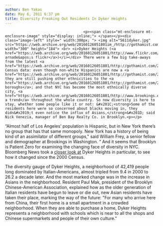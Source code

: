 ```yaml
---
author: Ben Yakas
date: May 6, 2011 6:37 pm
title: Diversity Freaking Out Residents In Dyker Heights
---
```


	
										<p><span class="mt-enclosure mt-enclosure-image" style="display: inline;"> </span></p><div class="image-left" style=" width:300px; "> <img alt="5611dyker.jpg" src="https://web.archive.org/web/20160126051801im_/http://gothamist.com/attachments/byakas/5611dyker.jpg" width="300" height="184"> <br> <i>Dyker Heights (<a href="https://web.archive.org/web/20160126051801/http://www.flickr.com/photos/arnade/4686925136/">chris arnade&apos;s flickr</a>)</i></div> There were a few big take-aways from the latest <a href="https://web.archive.org/web/20160126051801/http://gothamist.com/2011/03/24/census_says_nyc_population_barely_b.php">controversial</a> Census data: even though non-white Hispanics are now a <a href="https://web.archive.org/web/20160126051801/http://gothamist.com/2011/03/28/whites_are_a_minority_in_the_nyc_re.php">minority</a>, they are still pushing other ethnicities to the <a href="https://web.archive.org/web/20160126051801/http://gothamist.com/2010/12/15/census_shows_hispanics_being_pushed.php">outer boroughs</a>; and that NYC has become the most ethnically diverse city, <a href="https://web.archive.org/web/20160126051801/http://www.brookings.edu/papers/2011/0504_census_ethnicity_frey.aspx">reflecting a trend</a> throughout the whole country. So now diversity is here to stay, whether some people like it or not: &#x201C;<strong>Some of the residents here were so concerned about blacks moving in, they didn&#x2019;t even notice the influx of Asians,</strong>&#x201D; said Nick Venezia, manager of Ben Bay Realty Co. in Brooklyn.<p></p>

<p>&#x201C;Almost half of Los Angeles&#x2019; population is Hispanic, but in New York there&#x2019;s no group that has that same monopoly. New York has a history of being kind of an assimilator of different groups,&quot; said William Frey, a senior fellow and demographer at Brookings in Washington. &#x201C; And it seems that Brooklyn is Patient Zero for examining the changing face of diversity in NYC.  Bloomberg News took a <a href="https://web.archive.org/web/20160126051801/http://www.bloomberg.com/news/2011-05-05/brooklyn-enclave-helps-new-york-top-los-angeles-as-u-s-diversity-capital.html">closer look at</a> Dyker Heights in particular, to see how it changed since the 2000 Census.</p>

<p>The diversity gauge of Dyker Heights, a neighborhood of 42,419 people long dominated by Italian-Americans, almost tripled from 9.4 in 2000 to 26.2 a decade later. And the most marked change was in the increase in Asians in the neighborhood. Resident Paul Mak, president of the Brooklyn Chinese-American Association, explained how as the older generation of Italian residents have begun to leave or die out, new Asian residents have taken their place, marking the way of the future: &quot;For many who arrive here from China, their first home is a small apartment in a crowded neighborhood. When they are able to purchase a home, Dyker Heights represents a neighborhood with schools which is near to all the shops and Chinese supermarkets and people of their own culture.&quot;</p>					
										
									
				